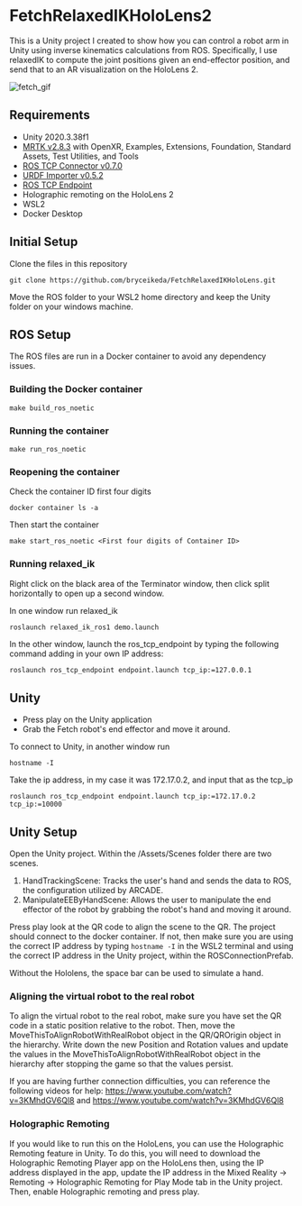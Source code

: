 # FetchRelaxedIKHoloLens2
This is a Unity project I created to show how you can control a robot arm in Unity using inverse kinematics calculations from ROS. Specifically, I use relaxedIK to compute the joint positions given an end-effector position, and send that to an AR visualization on the HoloLens 2.

![fetch_gif](https://user-images.githubusercontent.com/56240638/207370039-4400c132-fe11-4ada-9e62-8e1ce592814c.gif)

## Requirements
- Unity 2020.3.38f1
- [MRTK v2.8.3](https://github.com/microsoft/MixedRealityToolkit-Unity/releases) with OpenXR, Examples, Extensions, Foundation, Standard Assets, Test Utilities, and Tools
- [ROS TCP Connector v0.7.0](https://github.com/Unity-Technologies/ROS-TCP-Connector)
- [URDF Importer v0.5.2](https://github.com/Unity-Technologies/URDF-Importer)
- [ROS TCP Endpoint](https://github.com/Unity-Technologies/ROS-TCP-Endpoint)
- Holographic remoting on the HoloLens 2
- WSL2
- Docker Desktop

## Initial Setup
Clone the files in this repository
```
git clone https://github.com/bryceikeda/FetchRelaxedIKHoloLens.git
```

Move the ROS folder to your WSL2 home directory and keep the Unity folder on your windows machine.

## ROS Setup
The ROS files are run in a Docker container to avoid any dependency issues.

### Building the Docker container
```
make build_ros_noetic
```

### Running the container
```
make run_ros_noetic
```

### Reopening the container
Check the container ID first four digits
```
docker container ls -a
```

Then start the container
```
make start_ros_noetic <First four digits of Container ID>
```

### Running relaxed_ik
Right click on the black area of the Terminator window, then click split horizontally to open up a second window. 

In one window run relaxed_ik
```
roslaunch relaxed_ik_ros1 demo.launch
```

In the other window, launch the ros_tcp_endpoint by typing the following command adding in your own IP address:
```sh
roslaunch ros_tcp_endpoint endpoint.launch tcp_ip:=127.0.0.1 
```

## Unity
- Press play on the Unity application
- Grab the Fetch robot's end effector and move it around. 

To connect to Unity, in another window run
```
hostname -I 
```

Take the ip address, in my case it was 172.17.0.2, and input that as the tcp_ip

```
roslaunch ros_tcp_endpoint endpoint.launch tcp_ip:=172.17.0.2 tcp_ip:=10000
```

## Unity Setup
Open the Unity project. Within the /Assets/Scenes folder there are two scenes.

1. HandTrackingScene: Tracks the user's hand and sends the data to ROS, the configuration utilized by ARCADE.
2. ManipulateEEByHandScene: Allows the user to manipulate the end effector of the robot by grabbing the robot's hand and moving it around.

Press play look at the QR code to align the scene to the QR. The project should connect to the docker container. If not, then make sure you are using the correct IP address by typing `hostname -I` in the WSL2 terminal and using the correct IP address in the Unity project, within the ROSConnectionPrefab.

Without the Hololens, the space bar can be used to simulate a hand.

### Aligning the virtual robot to the real robot
To align the virtual robot to the real robot, make sure you have set the QR code in a static position relative to the robot. Then, move the MoveThisToAlignRobotWithRealRobot object in the QR/QROrigin object in the hierarchy. Write down the new Position and Rotation values and update the values in the MoveThisToAlignRobotWithRealRobot object in the hierarchy after stopping the game so that the values persist.

If you are having further connection difficulties, you can reference the following videos for help: https://www.youtube.com/watch?v=3KMhdGV6Ql8 and https://www.youtube.com/watch?v=3KMhdGV6Ql8

### Holographic Remoting
If you would like to run this on the HoloLens, you can use the Holographic Remoting feature in Unity. To do this, you will need to download the Holographic Remoting Player app on the HoloLens then, using the IP address displayed in the app, update the IP address in the Mixed Reality -> Remoting -> Holographic Remoting for Play Mode tab in the Unity project. Then, enable Holographic remoting and press play.
